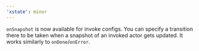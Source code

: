 ```yaml
---
'xstate': minor
---
```


`onSnapshot` is now available for invoke configs. You can specify a transition there to be taken when a snapshot of an invoked actor gets updated. It works similarly to `onDone`/`onError`.

